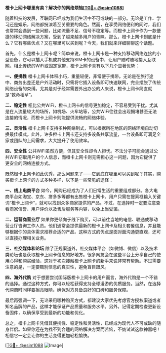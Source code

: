 **橙卡上网卡哪里有卖？解决你的网络烦恼[[TG💪+ @esim1088](https://t.me/s/esim1088)]**

随着科技的发展，互联网已经成为我们生活中不可或缺的一部分。无论是工作、学习还是娱乐，网络都扮演着至关重要的角色。然而，在享受网络便利的同时，我们也常常会遇到一些问题，比如流量不足、信号不稳定等。而橙卡上网卡作为一款便捷的移动网络解决方案，受到了越来越多用户的青睐。那么，橙卡上网卡到底是什么？它有哪些优点？又在哪里可以买到呢？今天，我们就来详细聊聊这个话题。

首先，什么是橙卡上网卡呢？简单来说，橙卡上网卡是一种支持移动网络连接的小型设备，它可以插入手机或其他支持SIM卡的设备中，让用户随时随地接入互联网。相比传统的WiFi或固定宽带，橙卡上网卡具有以下几个显著优势：

**一、便携性**
橙卡上网卡体积小巧，重量轻便，非常便于携带。无论是在旅行途中、商务出差还是户外活动时，只需将它插入设备即可快速联网，完全摆脱了传统网络设备的束缚。尤其是对于经常需要外出办公的人来说，橙卡上网卡简直就是“救命稻草”。

**二、稳定性**
相比公共WiFi，橙卡上网卡的信号更加稳定，不容易受到干扰。尤其是在人流量较大的场所，如机场、火车站等，公共WiFi往往会出现拥堵甚至无法连接的情况，而橙卡上网卡则能提供流畅的网络体验。

**三、灵活性**
橙卡上网卡支持多种网络制式，可以根据所在地区的网络环境自动切换最佳模式。此外，许多橙卡上网卡还支持多设备共享流量，一台设备即可满足全家或团队的上网需求，大大提升了使用效率。

**四、安全性**
公共WiFi虽然方便，但其安全性却令人担忧。不法分子可能会通过公共WiFi窃取用户的个人信息，而橙卡上网卡则无需担心这一问题，因为它提供了更安全的网络连接方式。

既然橙卡上网卡如此优秀，那么问题来了——它到底在哪里可以买到呢？其实，购买橙卡上网卡的方式多种多样，以下是一些常见的途径：

**一、线上电商平台**
如今，网购已经成为了人们日常生活的重要组成部分。各大电商平台如淘宝、京东、拼多多等都有出售橙卡上网卡。用户只需在搜索框输入关键词“橙卡上网卡”，就可以找到众多商家提供的产品。不过，在选择时一定要注意查看商家信誉、用户评价以及售后服务等内容，以免上当受骗。

**二、运营商营业厅**
如果你更倾向于线下购买，可以前往当地的电信、联通或移动营业厅咨询工作人员。他们通常会提供最新的橙卡上网卡及相关套餐信息，并且能够根据你的具体需求推荐合适的产品。这种方式的优点是面对面沟通更直观，还可以直接办理相关业务。

**三、社交媒体和论坛**
除了正规渠道外，社交媒体平台（如微博、微信）以及技术类论坛也是获取橙卡上网卡信息的好地方。很多网友会在这些平台上分享自己的使用心得和购买经验，这对于初次接触橙卡上网卡的新手来说非常有帮助。不过需要注意的是，一定要甄别信息的真实性，避免盲目跟风。

**四、海外代购**
对于想要尝试国际版橙卡上网卡的用户而言，海外代购是一个不错的选择。通过这种方式，你可以轻松获得支持全球漫游的优质服务。当然，在选择代购商时同样要擦亮眼睛，确保对方具备良好的口碑和服务保障。

最后再强调一下，无论采用哪种购买方式，都建议大家优先考虑官方授权渠道或者知名品牌的产品，这样才能保证产品质量和服务水平。另外，记得定期检查更新设备固件，以确保享受到最新的功能和优化。

总之，橙卡上网卡凭借其便携性、稳定性和灵活性，已经成为现代人不可或缺的随身伴侣。如果你还在为找不到合适的网络解决方案而苦恼，不妨试试这款神器吧！相信它一定会让你的生活变得更加轻松愉快。

[[TG💪+ @esim1088](https://t.me/s/esim1088) ![Image](https://i.postimg.cc/4NQfJmqS/Snipaste-2025-05-13-00-14-12.png)]